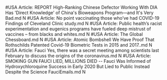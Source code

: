 #USA
Article: REPORT High-Ranking Chinese Defector Working With DIA Has 'Direct Knowledge' of China's Bioweapons Program—and It's Very Bad.md N
#USA
Article: No point vaccinating those who’ve had COVID-19 Findings of Cleveland Clinic study.md N
#USA
Article: Public health’s racist experimentation and eugenics programs have fueled deep mistrust of vaccines – from blacks and whites.md N
#USA
Article: The Global Chessboard.md N
#USA
Article: Atomic Bombshell We Have Proof That Rothschilds Patented Covid-19 Biometric Tests in 2015 and 2017..md N
#USA
Article: Fauci Yes, there was a secret meeting among scientists last February to discuss the origins of the coronavirus.md N
#USA
Article: SMOKING GUN FAUCI LIED, MILLIONS DIED -- Fauci Was Informed of Hydroxychloroquine Success in Early 2020 But Lied to Public Instead Despite the Science FauciEmails.md N
